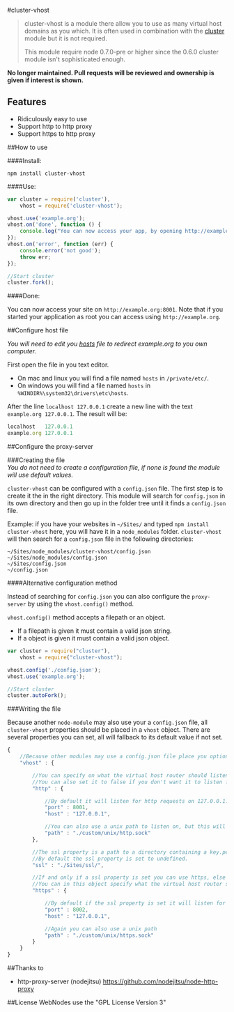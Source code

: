 #cluster-vhost

> cluster-vhost is a module there allow you to use as many virtual host domains
  as you which. It is often used in combination with the
  [cluster](http://nodejs.org/docs/latest/api/cluster.html) module but it is
  not required.
>
> This module require node 0.7.0-pre or higher since the 0.6.0 cluster module isn't sophisticated enough.

**No longer maintained. Pull requests will be reviewed and ownership is given if interest is shown.**

## Features
 - Ridiculously easy to use
 - Support http to http proxy
 - Support https to http proxy

##How to use

####Install:

```shell
npm install cluster-vhost
```

####Use:

```javascript
var cluster = require('cluster'),
    vhost = require('cluster-vhost');

vhost.use('example.org');
vhost.on('done', function () {
	console.log("You can now access your app, by opening http://example.org:8001 in your browser");
});
vhost.on('error', function (err) {
	console.error('not good');
	throw err;
});

//Start cluster
cluster.fork();
```

####Done:

You can now access your site on `http://example.org:8001`. Note that if you
started your application as root you can access using `http://example.org`.

##Configure host file

*You will need to edit you [hosts](http://en.wikipedia.org/wiki/Hosts_file) file to redirect example.org to you own computer.*

First open the file in you text editor.

* On mac and linux you will find a file named `hosts` in  `/private/etc/`.
* On windows you will find a file named `hosts` in `%WINDIR%\system32\drivers\etc\hosts`.

After the line `localhost 127.0.0.1` create a new line with the text `example.org 127.0.0.1`.
The result will be:

```javascript
localhost   127.0.0.1
example.org 127.0.0.1
```

##Configure the proxy-server

###Creating the file<br>
*You do not need to create a configuration file, if none is found the module will use default values.*

`cluster-vhost` can be configured with a `config.json` file. The first
step is to create it the in the right directory. This module will search
for `config.json` in its own directory and then go up in the folder tree
until it finds a `config.json` file.

Example: if you have your websites in `~/Sites/` and typed `npm install cluster-vhost`
here, you will have it in a `node_modules` folder. `cluster-vhost` will then search for
a `config.json` file in the following directories:

```text
~/Sites/node_modules/cluster-vhost/config.json
~/Sites/node_modules/config.json
~/Sites/config.json
~/config.json
```

####Alternative configuration method

Instead of searching for `config.json` you can also configure the `proxy-server` by using the `vhost.config()`
method.

`vhost.config()` method accepts a filepath or an object.

* If a filepath is given it must contain a valid json string.
* If a object is given it must contain a valid json object.

```javascript
var cluster = require("cluster"),
	vhost = require("cluster-vhost");

vhost.config('./config.json');
vhost.use('example.org');

//Start cluster
cluster.autoFork();
```

###Writing the file

Because another `node-module` may also use your a `config.json` file,
all `cluster-vhost` properties should be placed in a `vhost` object.
There are several properties you can set, all will fallback to its
default value if not set.

```javascript
{
    //Because other modules may use a config.json file place you options insite a vhost obejct.
    "vhost" : {

        //You can specify on what the virtual host router should listen on.
        //You can also set it to false if you don't want it to listen for http requests.
        "http" : {

            //By default it will listen for http requests on 127.0.0.1:8001
            "port" : 8001,
            "host" : "127.0.0.1",

            //You can also use a unix path to listen on, but this will only work if no port property is set.
            "path" : "./custom/unix/http.sock"
        },

        //The ssl property is a path to a directory containing a key.pem and a cert.pem file.
        //By default the ssl property is set to undefined.
        "ssl" : "./Sites/ssl/",

        //If and only if a ssl property is set you can use https, else it will fallback to false.
        //You can in this object specify what the virtual host router should listen on, just like the http object.
        "https" : {

            //By default if the ssl property is set it will listen for https requests on 127.0.0.1:8002
            "port" : 8002,
            "host" : "127.0.0.1",

            //Again you can also use a unix path
            "path" : "./custom/unix/https.sock"
        }
    }
}
```

##Thanks to

* http-proxy-server (nodejitsu) https://github.com/nodejitsu/node-http-proxy

##License
WebNodes use the "GPL License Version 3"
